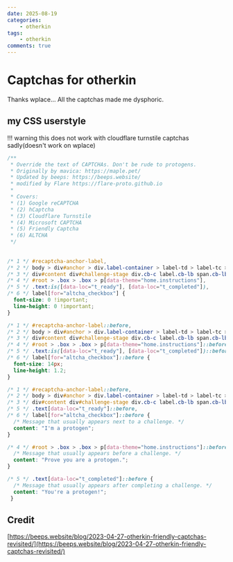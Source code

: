 ```yaml
---
date: 2025-08-19
categories:
    - otherkin 
tags:
    - otherkin
comments: true
---
```

# Captchas for otherkin
Thanks wplace... All the captchas made me dysphoric.
<!-- more -->

## my CSS userstyle
!!! warning
    this does not work with cloudflare turnstile captchas sadly(doesn't work on wplace)

```css
/**
 * Override the text of CAPTCHAs. Don't be rude to protogens.
 * Originally by mavica: https://maple.pet/
 * Updated by beeps: https://beeps.website/
 * modified by Flare https://flare-proto.github.io
 * 
 * Covers:
 * (1) Google reCAPTCHA
 * (2) hCaptcha
 * (3) Cloudflare Turnstile
 * (4) Microsoft CAPTCHA
 * (5) Friendly Captcha
 * (6) ALTCHA
 */
 
 
/* 1 */ #recaptcha-anchor-label,
/* 2 */ body > div#anchor > div.label-container > label-td > label-tc > div#label,
/* 3 */ div#content div#challenge-stage div.cb-c label.cb-lb span.cb-lb-t,
/* 4 */ #root > .box > .box > p[data-theme="home.instructions"],
/* 5 */ .text:is([data-loc="t_ready"], [data-loc="t_completed"]),
/* 6 */ label[for="altcha_checkbox"] {
  font-size: 0 !important;
  line-height: 0 !important;
}

/* 1 */ #recaptcha-anchor-label::before,
/* 2 */ body > div#anchor > div.label-container > label-td > label-tc > div#label::before,
/* 3 */ div#content div#challenge-stage div.cb-c label.cb-lb span.cb-lb-t::before,
/* 4 */ #root > .box > .box > p[data-theme="home.instructions"]::before,
/* 5 */ .text:is([data-loc="t_ready"], [data-loc="t_completed"])::before,
/* 6 */ label[for="altcha_checkbox"]::before {
  font-size: 14px;
  line-height: 1.2;
}

/* 1 */ #recaptcha-anchor-label::before,
/* 2 */ body > div#anchor > div.label-container > label-td > label-tc > div#label::before,
/* 3 */ div#content div#challenge-stage div.cb-c label.cb-lb span.cb-lb-t::before,
/* 5 */ .text[data-loc="t_ready"]::before,
/* 6 */ label[for="altcha_checkbox"]::before {
  /* Message that usually appears next to a challenge. */
  content: "I'm a protogen";
}

/* 4 */ #root > .box > .box > p[data-theme="home.instructions"]::before {
  /* Message that usually appears before a challenge. */
  content: "Prove you are a protogen.";
}

/* 5 */ .text[data-loc="t_completed"]::before {
  /* Message that usually appears after completing a challenge. */
  content: "You're a protogen!";
 }
```

## Credit 
[https://beeps.website/blog/2023-04-27-otherkin-friendly-captchas-revisited/](https://beeps.website/blog/2023-04-27-otherkin-friendly-captchas-revisited/)
